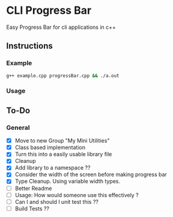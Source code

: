 # CLI Progress Bar

Easy Progress Bar for cli applications in c++

## Instructions

### Example

```bash
g++ example.cpp progressBar.cpp && ./a.out
```

### Usage

## To-Do

### General

- [x] Move to new Group "My Mini Utilities"
- [x] Class based implementation
- [x] Turn this into a easily usable library file
- [x] Cleanup
- [x] Add library to a namespace ??
- [x] Consider the width of the screen before making progress bar
- [x] Type Cleanup. Using variable width types.
- [ ] Better Readme
- [ ] Usage: How would someone use this effectively ?
- [ ] Can I and should I unit test this ??
- [ ] Build Tests ??
